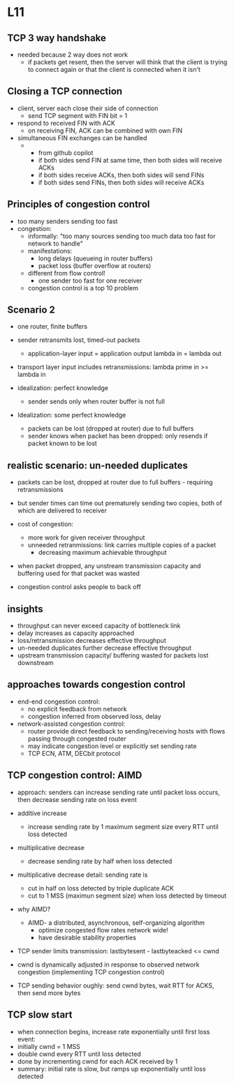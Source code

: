 # L11


## TCP 3 way handshake
- needed because 2 way does not work
  - if packets get resent, then the server will think that the client is trying to connect again or that the client is connected when it isn't


## Closing a TCP connection
- client, server each close their side of connection
  - send TCP segment with FIN bit = 1
- respond to received FIN with ACK
  - on receiving FIN, ACK can be combined with own FIN
- simultaneous FIN exchanges can be handled 
  - - from github copilot 
    - if both sides send FIN at same time, then both sides will receive ACKs
    - if both sides receive ACKs, then both sides will send FINs
    - if both sides send FINs, then both sides will receive ACKs 
  
## Principles of congestion control
- too many senders sending too fast
- congestion:
  - informally: "too many sources sending too much data too fast for network to handle"
  - manifestations:
    - long delays (queueing in router buffers)
    - packet loss (buffer overflow at routers)
  - different from flow control!
    - one sender too fast for one receiver 
  - congestion control is a top 10 problem 

## Scenario 2
- one router, finite buffers
- sender retransmits lost, timed-out packets
  - application-layer input = application output lambda in = lambda out
- transport layer input includes retransmissions: lambda prime in >= lambda in
- idealization: perfect knowledge
  - sender sends only when router buffer is not full


- Idealization: some perfect knowledge
  - packets can be lost (dropped at router) due to full buffers
  - sender knows when packet has been dropped: only resends if packet known to be lost

## realistic scenario: un-needed duplicates
- packets can be lost, dropped at router due to full buffers - requiring retransmissions 
- but sender times can time out prematurely sending two copies, both of which are delivered to receiver

- cost of congestion:
  - more work for given receiver throughput 
  - unneeded retranmissions: link carries  multiple copies of a packet
    -  decreasing maximum achievable throughput
 -  when packet dropped, any unstream transmission capacity and buffering used for that packet was wasted 
- congestion control asks people to back off


## insights
- throughput can never exceed capacity of bottleneck link
- delay increases as capacity approached
- loss/retransmission decreases effective throughput
- un-needed duplicates further decrease effective throughput
- upstream transmission capacity/ buffering wasted for packets lost downstream


## approaches towards congestion control
- end-end congestion control:
  - no explicit feedback from network
  - congestion inferred from observed loss, delay 
- network-assisted congestion control:
  - router provide direct feedback to sending/receiving hosts with flows passing through congested router
  - may indicate congestion level or explicitly set sending rate
  - TCP ECN, ATM, DECbit protocol


## TCP congestion control: AIMD
- approach: senders can increase sending rate until packet loss occurs, then decrease sending rate on loss event
- additive increase 
  - increase sending rate by 1 maximum segment size every RTT until loss detected
- multiplicative decrease
  - decrease sending rate by half when loss detected

- multiplicative decrease detail: sending rate is 
  - cut in half on loss detected by triple duplicate ACK
  - cut to 1 MSS (maximun segment size) when loss detected by timeout 
- why AIMD?
  - AIMD-  a distributed, asynchronous, self-organizing algorithm
    - optimize congested flow rates network wide!
    - have desirable stability properties 
- TCP sender limits transmission: lastbytesent - lastbyteacked <= cwnd
- cwnd is dynamically adjusted in response to observed network congestion (implementing TCP congestion control)
- TCP sending behavior oughly: send cwnd bytes, wait RTT for ACKS, then send more bytes

## TCP slow start
- when connection begins, increase rate exponentially until first loss event:
- initially cwnd = 1 MSS
- double cwnd every RTT until loss detected
- done by incrementing cwnd for each ACK received by 1 
- summary: initial rate is slow, but ramps up exponentially until loss detected
